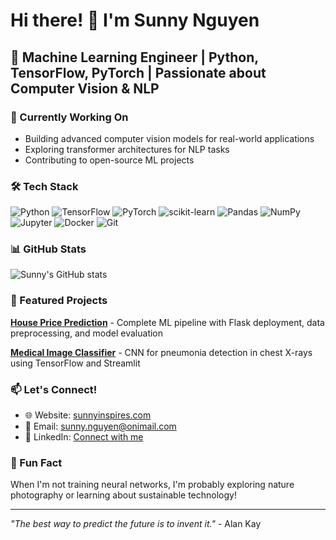 # Hi there! 👋 I'm Sunny Nguyen

## 🚀 Machine Learning Engineer | Python, TensorFlow, PyTorch | Passionate about Computer Vision & NLP

### 🔭 Currently Working On
- Building advanced computer vision models for real-world applications
- Exploring transformer architectures for NLP tasks
- Contributing to open-source ML projects

### 🛠️ Tech Stack
![Python](https://img.shields.io/badge/-Python-3776AB?style=flat-square&logo=python&logoColor=white)
![TensorFlow](https://img.shields.io/badge/-TensorFlow-FF6F00?style=flat-square&logo=tensorflow&logoColor=white)
![PyTorch](https://img.shields.io/badge/-PyTorch-EE4C2C?style=flat-square&logo=pytorch&logoColor=white)
![scikit-learn](https://img.shields.io/badge/-scikit--learn-F7931E?style=flat-square&logo=scikit-learn&logoColor=white)
![Pandas](https://img.shields.io/badge/-Pandas-150458?style=flat-square&logo=pandas&logoColor=white)
![NumPy](https://img.shields.io/badge/-NumPy-013243?style=flat-square&logo=numpy&logoColor=white)
![Jupyter](https://img.shields.io/badge/-Jupyter-F37626?style=flat-square&logo=jupyter&logoColor=white)
![Docker](https://img.shields.io/badge/-Docker-2496ED?style=flat-square&logo=docker&logoColor=white)
![Git](https://img.shields.io/badge/-Git-F05032?style=flat-square&logo=git&logoColor=white)

### 📊 GitHub Stats
![Sunny's GitHub stats](https://github-readme-stats.vercel.app/api?username=sunnynguyen-ai&show_icons=true&theme=radical)

### 🎯 Featured Projects

 **[House Price Prediction](https://github.com/sunnynguyen-ai/house-price-prediction)** - Complete ML pipeline with Flask deployment, data preprocessing, and model evaluation

 **[Medical Image Classifier](https://github.com/sunnynguyen-ai/medical-image-classifier)** - CNN for pneumonia detection in chest X-rays using TensorFlow and Streamlit

### 📫 Let's Connect!
- 🌐 Website: [sunnyinspires.com](https://sunnyinspires.com)
- 📧 Email: sunny.nguyen@onimail.com
- 💼 LinkedIn: [Connect with me](https://linkedin.com/in/sunnynguyen-ai)

### 🎨 Fun Fact
When I'm not training neural networks, I'm probably exploring nature photography or learning about sustainable technology!

---
*"The best way to predict the future is to invent it."* - Alan Kay
